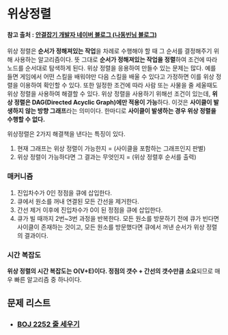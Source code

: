 #  위상정렬

#### 참고 출처 : [안결잡기 개발자 네이버 블로그 (나동빈님 블로그)](https://blog.naver.com/ndb796/221236874984)

위상 정렬은 **순서가 정해져있는 작업**을 차례로 수행해야 할 때 그 순서를 결정해주기 위해 사용하는 알고리즘이다.   뜻 그대로 **순서가 정해져있는 작업을 정렬**하여 조건에 따라 노드를 순서대로 탐색하게 된다. 위상 정렬을 응용하여 만들수 있는 문제는 많다. 예를 들면 게임에서 어떤 스킬을 배워야만 다음 스킬을 배울 수 있다고 가정하면 이를 위상 정렬을 이용하여 확인할 수 있다. 또한 일정한 조건에 따라 사람 또는 사물을 줄 세울때도 위상 정렬을 사용하여 해결할 수 있다. 위상 정렬을 사용하기 위해선 조건이 있는데, **위상 정렬은 DAG(Directed Acyclic Graph)에만 적용이 가능**하다. 이것은 **사이클이 발생하지 않는 방향 그래프**라는 의미이다. 한마디로 **사이클이 발생하는 경우 위상 정렬을 수행할 수 없다.** 



위상정렬은 2가지 해결책을 낸다는 특징이 있다.

1.  현재 그래프는 위상 정렬이 가능한지 = (사이클을 포함하는 그래프인지 판별)
2.  위상 정렬이 가능하다면 그 결과는 무엇인지 = (위상 정렬후 순서를 출력)



### 매커니즘

1. 진입차수가 0인 정점을 큐에 삽입한다.
2. 큐에서 원소를 꺼내 연결된 모든 간선을 제거한다.
3. 간선 제거 이후에 진입차수가 0이 된 정점을 큐에 삽입한다.
4. 큐가 빌 때까지 2번~3번 과정을 반복한다. 모든 원소를 방문하기 전에 큐가 빈다면 사이클이 존재하는 것이고, 모든 원소를 방문했다면 큐에서 꺼낸 순서가 위상 정렬의 결과이다.



### 시간 복잡도

**위상 정렬의 시간 복잡도는 O(V+E)이다. 정점의 갯수 + 간선의 갯수만큼 소요**되므로 매우 빠른 알고리즘 중 하나이다.



## 문제 리스트

- ### [BOJ 2252 줄 세우기](https://github.com/jungtaeyong/alstudy2/blob/ty/SDS/예습/baekjoon%202252%20줄%20세우기.md)

